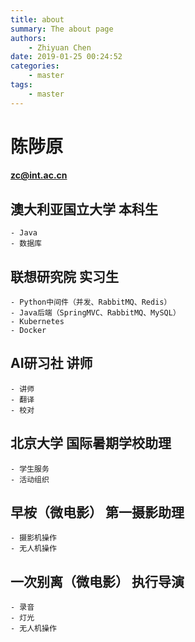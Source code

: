 ```yaml
---
title: about
summary: The about page
authors:
    - Zhiyuan Chen
date: 2019-01-25 00:24:52
categories: 
    - master
tags:
    - master
---
```

# 陈陟原
#### zc@int.ac.cn

## 澳大利亚国立大学 本科生
    - Java
    - 数据库

## 联想研究院 实习生
    - Python中间件（并发、RabbitMQ、Redis）
    - Java后端（SpringMVC、RabbitMQ、MySQL）
    - Kubernetes
    - Docker

## AI研习社 讲师
    - 讲师
    - 翻译
    - 校对

## 北京大学 国际暑期学校助理
    - 学生服务
    - 活动组织

## 早桉（微电影） 第一摄影助理
    - 摄影机操作
    - 无人机操作

## 一次别离（微电影） 执行导演
    - 录音
    - 灯光
    - 无人机操作
